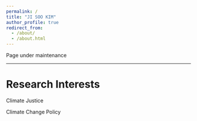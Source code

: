 ```yaml
---
permalink: /
title: "JI SOO KIM"
author_profile: true
redirect_from: 
  - /about/
  - /about.html
---
```


Page under maintenance

---

Research Interests
=========

Climate Justice


Climate Change Policy
